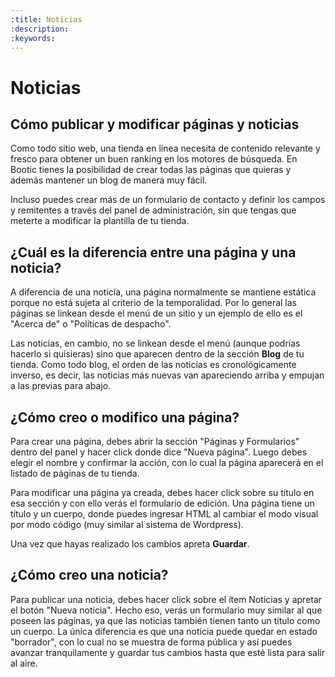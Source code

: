 ```yaml
---
:title: Noticias
:description: 
:keywords: 
---
```


# Noticias

## Cómo publicar y modificar páginas y noticias

Como todo sitio web, una tienda en línea necesita de contenido relevante y fresco para obtener un buen ranking en los motores de búsqueda. En Bootic tienes la posibilidad de crear todas las páginas que quieras y además mantener un blog de manera muy fácil.

Incluso puedes crear más de un formulario de contacto y definir los campos y remitentes a través del panel de administración, sin que tengas que meterte a modificar la plantilla de tu tienda.

## ¿Cuál es la diferencia entre una página y una noticia?

A diferencia de una noticia, una página normalmente se mantiene estática porque no está sujeta al criterio de la temporalidad. Por lo general las páginas se linkean desde el menú de un sitio y un ejemplo de ello es el "Acerca de" o "Políticas de despacho".

Las noticias, en cambio, no se linkean desde el menú (aunque podrías hacerlo si quisieras) sino que aparecen dentro de la sección **Blog** de tu tienda. Como todo blog, el orden de las noticias es cronológicamente inverso, es decir, las noticias más nuevas van apareciendo arriba y empujan a las previas para abajo.

## ¿Cómo creo o modifico una página?

Para crear una página, debes abrir la sección "Páginas y Formularios" dentro del panel y hacer click donde dice "Nueva página". Luego debes elegir el nombre y confirmar la acción, con lo cual la página aparecerá en el listado de páginas de tu tienda.

Para modificar una página ya creada, debes hacer click sobre su título en esa sección y con ello verás el formulario de edición. Una página tiene un título y un cuerpo, donde puedes ingresar HTML al cambiar el modo visual por modo código (muy similar al sistema de Wordpress).

Una vez que hayas realizado los cambios apreta **Guardar**.

## ¿Cómo creo una noticia?

Para publicar una noticia, debes hacer click sobre el ítem Noticias y apretar el botón "Nueva noticia". Hecho eso, verás un formulario muy similar al que poseen las páginas, ya que las noticias también tienen tanto un título como un cuerpo. La única diferencia es que una noticia puede quedar en estado "borrador", con lo cual no se muestra de forma pública y así puedes avanzar tranquilamente y guardar tus cambios hasta que esté lista para salir al aire.
